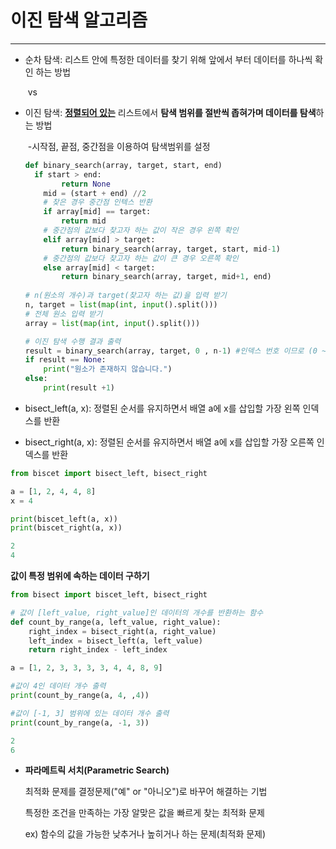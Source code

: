 # 이진 탐색 알고리즘

------

- 순차 탐색: 리스트 안에 특정한 데이터를 찾기 위해 앞에서 부터 데이터를 하나씩 확인 하는 방법

  ​	vs

- 이진 탐색: **<u>정렬되어 있는</u>** 리스트에서 **탐색 범위를 절반씩 좁혀가며 데이터를 탐색**하는 방법

  ​	-시작점, 끝점, 중간점을 이용하여 탐색범위를 설정

  ```python
  def binary_search(array, target, start, end)
  	if start > end:
          return None
      mid = (start + end) //2
      # 찾은 경우 중간점 인텍스 반환
      if array[mid] == target:
          return mid
      # 중간점의 값보다 찾고자 하는 값이 작은 경우 왼쪽 확인
      elif array[mid] > target:
          return binary_search(array, target, start, mid-1)
      # 중간점의 값보다 찾고자 하는 값이 큰 경우 오른쪽 확인
      else array[mid] < target:
          return binary_search(array, target, mid+1, end)
      
  # n(원소의 개수)과 target(찾고자 하는 값)을 입력 받기
  n, target = list(map(int, input().split()))
  # 전체 원소 입력 받기
  array = list(map(int, input().split()))
  
  # 이진 탐색 수행 결과 출력
  result = binary_search(array, target, 0 , n-1) #인덱스 번호 이므로 (0 ~ n-1)
  if result == None:
      print("원소가 존재하지 않습니다.")
  else:
      print(result +1)
  ```

- bisect_left(a, x): 정렬된 순서를 유지하면서 배열 a에 x를 삽입할 가장 왼쪽 인덱스를 반환
- bisect_right(a, x): 정렬된 순서를 유지하면서 배열 a에 x를 삽입할 가장 오른쪽 인덱스를 반환

```python
from biscet import bisect_left, bisect_right

a = [1, 2, 4, 4, 8]
x = 4

print(biscet_left(a, x))
print(biscet_right(a, x))
```

```python
2
4
```

**값이 특정 범위에 속하는 데이터 구하기**

```python
from bisect import biscet_left, bisect_right

# 값이 [left_value, right_value]인 데이터의 개수를 반환하는 함수
def count_by_range(a, left_value, right_value):
    right_index = bisect_right(a, right_value)
    left_index = bisect_left(a, left_value)
    return right_index - left_index

a = [1, 2, 3, 3, 3, 3, 4, 4, 8, 9]

#값이 4인 데이터 개수 출력
print(count_by_range(a, 4, ,4))

#값이 [-1, 3] 범위에 있는 데이터 개수 출력
print(count_by_range(a, -1, 3))
```

```python
2
6
```

- **파라메트릭 서치(Parametric Search)**

  최적화 문제를 결정문제("예" or "아니오")로 바꾸어 해결하는 기법 

  특정한 조건을 만족하는 가장 알맞은 값을 빠르게 찾는 최적화 문제

  ex) 함수의 값을 가능한 낮추거나 높히거나 하는 문제(최적화 문제)

  

